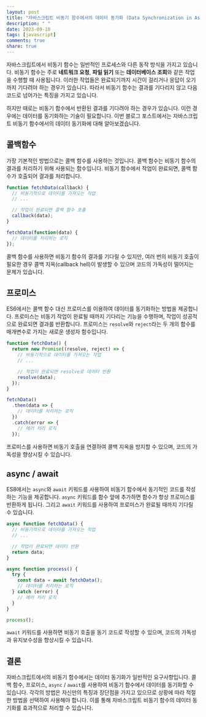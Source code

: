 ```yaml
---
layout: post
title: "자바스크립트 비동기 함수에서의 데이터 동기화 (Data Synchronization in Asynchronous Functions)"
description: " "
date: 2023-09-10
tags: [javascript]
comments: true
share: true
---
```


자바스크립트에서 비동기 함수는 일반적인 프로세스와 다른 동작 방식을 가지고 있습니다. 비동기 함수는 주로 **네트워크 요청**, **파일 읽기** 또는 **데이터베이스 조회**와 같은 작업을 수행할 때 사용됩니다. 이러한 작업들은 완료되기까지 시간이 걸리거나 응답이 오기까지 기다려야 하는 경우가 있습니다. 따라서 비동기 함수는 결과를 기다리지 않고 다음 코드로 넘어가는 특징을 가지고 있습니다.

하지만 때로는 비동기 함수에서 반환된 결과를 기다려야 하는 경우가 있습니다. 이런 경우에는 데이터를 동기화하는 기술이 필요합니다. 이번 블로그 포스트에서는 자바스크립트 비동기 함수에서의 데이터 동기화에 대해 알아보겠습니다.

## 콜백함수

가장 기본적인 방법으로는 콜백 함수를 사용하는 것입니다. 콜백 함수는 비동기 함수의 결과를 처리하기 위해 사용되는 함수입니다. 비동기 함수에서 작업이 완료되면, 콜백 함수가 호출되어 결과를 처리합니다.

```javascript
function fetchData(callback) {
  // 비동기적으로 데이터를 가져오는 작업
  // ...

  // 작업이 완료되면 콜백 함수 호출
  callback(data);
}

fetchData(function(data) {
  // 데이터를 처리하는 로직
});
```

콜백 함수를 사용하면 비동기 함수의 결과를 기다릴 수 있지만, 여러 번의 비동기 호출이 필요한 경우 콜백 지옥(callback hell)이 발생할 수 있으며 코드의 가독성이 떨어지는 문제가 있습니다.

## 프로미스

ES6에서는 콜백 함수 대신 프로미스를 이용하여 데이터를 동기화하는 방법을 제공합니다. 프로미스는 비동기 작업이 완료될 때까지 기다리는 기능을 수행하며, 작업이 성공적으로 완료되면 결과를 반환합니다. 프로미스는 `resolve`와 `reject`라는 두 개의 함수를 매개변수로 가지는 새로운 생성자 함수입니다.

```javascript
function fetchData() {
  return new Promise((resolve, reject) => {
    // 비동기적으로 데이터를 가져오는 작업
    // ...

    // 작업이 완료되면 resolve로 데이터 반환
    resolve(data);
  });
}

fetchData()
  .then(data => {
    // 데이터를 처리하는 로직
  })
  .catch(error => {
    // 에러 처리 로직
  });
```

프로미스를 사용하면 비동기 호출을 연결하여 콜백 지옥을 방지할 수 있으며, 코드의 가독성을 향상시킬 수 있습니다.

## async / await

ES8에서는 `async`와 `await` 키워드를 사용하여 비동기 함수에서 동기적인 코드를 작성하는 기능을 제공합니다. `async` 키워드를 함수 앞에 추가하면 함수가 항상 프로미스를 반환하게 됩니다. 그리고 `await` 키워드를 사용하여 프로미스가 완료될 때까지 기다릴 수 있습니다.

```javascript
async function fetchData() {
  // 비동기적으로 데이터를 가져오는 작업
  // ...

  // 작업이 완료되면 데이터 반환
  return data;
}

async function process() {
  try {
    const data = await fetchData();
    // 데이터를 처리하는 로직
  } catch (error) {
    // 에러 처리 로직
  }
}

process();
```

`await` 키워드를 사용하면 비동기 호출을 동기 코드로 작성할 수 있으며, 코드의 가독성과 유지보수성을 향상시킬 수 있습니다.

## 결론

자바스크립트에서의 비동기 함수에서는 데이터 동기화가 일반적인 요구사항입니다. 콜백 함수, 프로미스, `async` / `await`를 사용하여 비동기 함수에서 데이터를 동기화할 수 있습니다. 각각의 방법은 자신만의 특징과 장단점을 가지고 있으므로 상황에 따라 적절한 방법을 선택하여 사용해야 합니다. 이를 통해 자바스크립트 비동기 함수의 데이터 동기화를 효과적으로 처리할 수 있습니다.
